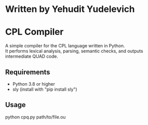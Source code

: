 # Written by Yehudit Yudelevich 
# CPL Compiler

A simple compiler for the CPL language written in Python.  
It performs lexical analysis, parsing, semantic checks, and outputs intermediate QUAD code.

## Requirements

- Python 3.8 or higher
- sly (install with "pip install sly")

## Usage
python cpq.py path/to/file.ou

